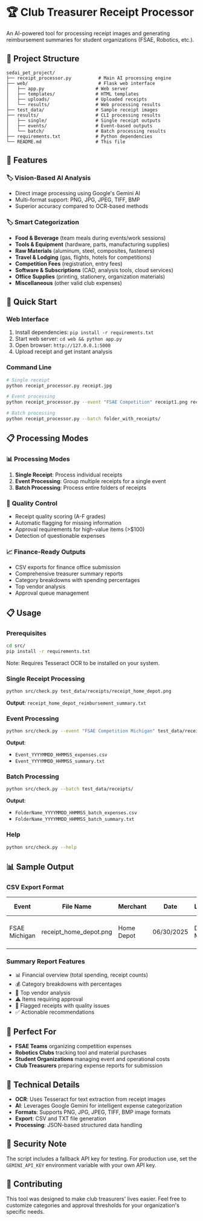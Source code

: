 # 🏆 Club Treasurer Receipt Processor

An AI-powered tool for processing receipt images and generating reimbursement summaries for student organizations (FSAE, Robotics, etc.).

## 📁 Project Structure

```
sedai_pet_project/
├── receipt_processor.py          # Main AI processing engine
├── web/                          # Flask web interface
│   ├── app.py                   # Web server
│   ├── templates/               # HTML templates
│   ├── uploads/                 # Uploaded receipts
│   └── results/                 # Web processing results
├── test_data/                   # Sample receipt images
├── results/                     # CLI processing results
│   ├── single/                  # Single receipt outputs
│   ├── events/                  # Event-based outputs
│   └── batch/                   # Batch processing results
├── requirements.txt             # Python dependencies
└── README.md                    # This file
```

## 🚀 Features

### 🏷️ **Vision-Based AI Analysis**
- Direct image processing using Google's Gemini AI
- Multi-format support: PNG, JPG, JPEG, TIFF, BMP
- Superior accuracy compared to OCR-based methods

### 🏷️ **Smart Categorization**
- **Food & Beverage** (team meals during events/work sessions)
- **Tools & Equipment** (hardware, parts, manufacturing supplies)
- **Raw Materials** (aluminum, steel, composites, fasteners)
- **Travel & Lodging** (gas, flights, hotels for competitions)
- **Competition Fees** (registration, entry fees)
- **Software & Subscriptions** (CAD, analysis tools, cloud services)
- **Office Supplies** (printing, stationery, organization materials)
- **Miscellaneous** (other valid club expenses)

## 🚀 Quick Start

### Web Interface
1. Install dependencies: `pip install -r requirements.txt`
2. Start web server: `cd web && python app.py`
3. Open browser: `http://127.0.0.1:5000`
4. Upload receipt and get instant analysis

### Command Line
```bash
# Single receipt
python receipt_processor.py receipt.jpg

# Event processing
python receipt_processor.py --event "FSAE Competition" receipt1.png receipt2.jpg

# Batch processing
python receipt_processor.py --batch folder_with_receipts/
```

## 📋 Processing Modes

### 📊 **Processing Modes**
1. **Single Receipt**: Process individual receipts
2. **Event Processing**: Group multiple receipts for a single event
3. **Batch Processing**: Process entire folders of receipts

### 🚩 **Quality Control**
- Receipt quality scoring (A-F grades)
- Automatic flagging for missing information
- Approval requirements for high-value items (>$100)
- Detection of questionable expenses

### 📈 **Finance-Ready Outputs**
- CSV exports for finance office submission
- Comprehensive treasurer summary reports
- Category breakdowns with spending percentages
- Top vendor analysis
- Approval queue management

## 📋 Usage

### Prerequisites
```bash
cd src/
pip install -r requirements.txt
```

Note: Requires Tesseract OCR to be installed on your system.

### Single Receipt Processing
```bash
python src/check.py test_data/receipts/receipt_home_depot.png
```
**Output**: `receipt_home_depot_reimbursement_summary.txt`

### Event Processing
```bash
python src/check.py --event "FSAE Competition Michigan" test_data/receipts/receipt_*.png
```
**Output**: 
- `Event_YYYYMMDD_HHMMSS_expenses.csv`
- `Event_YYYYMMDD_HHMMSS_summary.txt`

### Batch Processing
```bash
python src/check.py --batch test_data/receipts/
```
**Output**:
- `FolderName_YYYYMMDD_HHMMSS_batch_expenses.csv`
- `FolderName_YYYYMMDD_HHMMSS_batch_summary.txt`

### Help
```bash
python src/check.py --help
```

## 📊 Sample Output

### CSV Export Format
| Event | File Name | Merchant | Date | Location | Item | Amount | Category | Justification | Needs Approval | Receipt Total |
|-------|-----------|----------|------|----------|------|--------|----------|---------------|----------------|---------------|
| FSAE Michigan | receipt_home_depot.png | Home Depot | 06/30/2025 | Detroit, MI | Screwdriver Set | 14.99 | Tools & Equipment | Essential hand tool for vehicle maintenance | false | 27.63 |

### Summary Report Features
- 📊 Financial overview (total spending, receipt counts)
- 💰 Category breakdowns with percentages
- 🏪 Top vendor analysis
- ⚠️ Items requiring approval
- 🚩 Flagged receipts with quality issues
- ✅ Actionable recommendations

## 🎯 Perfect For
- **FSAE Teams** organizing competition expenses
- **Robotics Clubs** tracking tool and material purchases
- **Student Organizations** managing event and operational costs
- **Club Treasurers** preparing expense reports for submission

## 🔧 Technical Details
- **OCR**: Uses Tesseract for text extraction from receipt images
- **AI**: Leverages Google Gemini for intelligent expense categorization
- **Formats**: Supports PNG, JPG, JPEG, TIFF, BMP image formats
- **Export**: CSV and TXT file generation
- **Processing**: JSON-based structured data handling

## 📝 Security Note
The script includes a fallback API key for testing. For production use, set the `GEMINI_API_KEY` environment variable with your own API key.

## 🤝 Contributing
This tool was designed to make club treasurers' lives easier. Feel free to customize categories and approval thresholds for your organization's specific needs.
